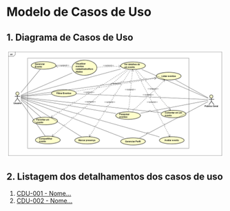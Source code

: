 # Modelo de Casos de Uso

## 1. Diagrama de Casos de Uso

![Diagrama de Casos de Uso](Vumbora_UseCase_Diagram.png)

## 2. Listagem dos detalhamentos dos casos de uso

1. [CDU-001 - Nome...](cdu-001/detalhamento-001.md)
2. [CDU-002 - Nome...](cdu-002/detalhamento-002.md)